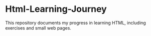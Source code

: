 # Html-Learning-Journey
This repository documents my progress in learning HTML, including exercises and small web pages.
